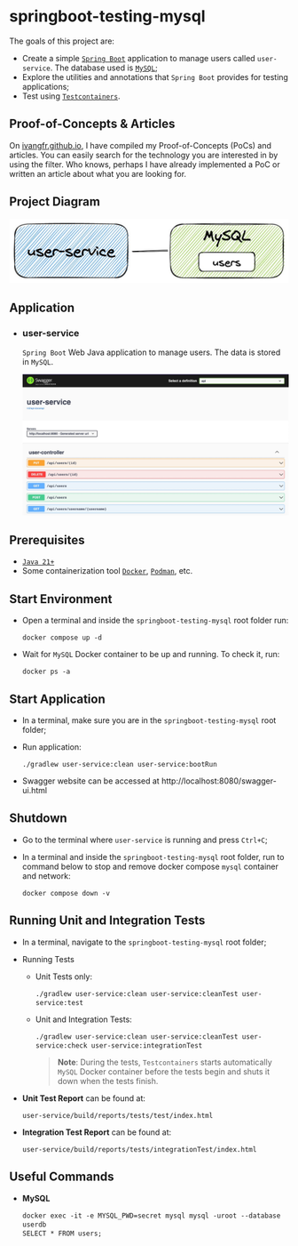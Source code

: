 # springboot-testing-mysql

The goals of this project are:
- Create a simple [`Spring Boot`](https://docs.spring.io/spring-boot/index.html) application to manage users called `user-service`. The database used is [`MySQL`](https://www.mysql.com);
- Explore the utilities and annotations that `Spring Boot` provides for testing applications;
- Test using [`Testcontainers`](https://testcontainers.com).

## Proof-of-Concepts & Articles

On [ivangfr.github.io](https://ivangfr.github.io), I have compiled my Proof-of-Concepts (PoCs) and articles. You can easily search for the technology you are interested in by using the filter. Who knows, perhaps I have already implemented a PoC or written an article about what you are looking for.

## Project Diagram

![project-diagram](documentation/project-diagram.jpeg)

## Application

- ### user-service

  `Spring Boot` Web Java application to manage users. The data is stored in `MySQL`.
  
  ![user-service-swagger](documentation/user-service-swagger.jpeg)

## Prerequisites

- [`Java 21+`](https://www.oracle.com/java/technologies/downloads/#java21)
- Some containerization tool [`Docker`](https://www.docker.com), [`Podman`](https://podman.io), etc.

## Start Environment

- Open a terminal and inside the `springboot-testing-mysql` root folder run:
  ```
  docker compose up -d
  ```

- Wait for `MySQL` Docker container to be up and running. To check it, run:
  ```
  docker ps -a
  ```

## Start Application

- In a terminal, make sure you are in the `springboot-testing-mysql` root folder;

- Run application:
  ```
  ./gradlew user-service:clean user-service:bootRun
  ```

- Swagger website can be accessed at http://localhost:8080/swagger-ui.html

## Shutdown

- Go to the terminal where `user-service` is running and press `Ctrl+C`;

- In a terminal and inside the `springboot-testing-mysql` root folder, run to command below to stop and remove docker compose `mysql` container and network:
  ```
  docker compose down -v
  ```

## Running Unit and Integration Tests

- In a terminal, navigate to the `springboot-testing-mysql` root folder;

- Running Tests

  - Unit Tests only:
    ```
    ./gradlew user-service:clean user-service:cleanTest user-service:test
    ```

  - Unit and Integration Tests:
    ```
    ./gradlew user-service:clean user-service:cleanTest user-service:check user-service:integrationTest
    ```
    > **Note**: During the tests, `Testcontainers` starts automatically `MySQL` Docker container before the tests begin and shuts it down when the tests finish.

- **Unit Test Report** can be found at:
  ```
  user-service/build/reports/tests/test/index.html
  ```

- **Integration Test Report** can be found at:
  ```
  user-service/build/reports/tests/integrationTest/index.html
  ```

## Useful Commands

- **MySQL**
  ```
  docker exec -it -e MYSQL_PWD=secret mysql mysql -uroot --database userdb
  SELECT * FROM users;
  ```
